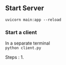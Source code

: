 
## Start Server
`uvicorn main:app --reload` <br>

### Start a client
In a separate terminal <br>
`python client.py`


Steps : 
1. 